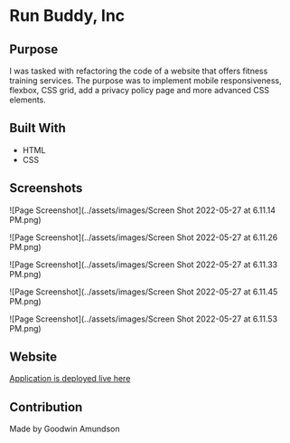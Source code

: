 # Run Buddy, Inc

## Purpose
I was tasked with refactoring the code of a website that offers fitness training services. The purpose was to implement mobile responsiveness, flexbox, CSS grid, add a privacy policy page and more advanced CSS elements.

## Built With
* HTML
* CSS

## Screenshots
![Page Screenshot](../assets/images/Screen Shot 2022-05-27 at 6.11.14 PM.png)

![Page Screenshot](../assets/images/Screen Shot 2022-05-27 at 6.11.26 PM.png)

![Page Screenshot](../assets/images/Screen Shot 2022-05-27 at 6.11.33 PM.png)

![Page Screenshot](../assets/images/Screen Shot 2022-05-27 at 6.11.45 PM.png)

![Page Screenshot](../assets/images/Screen Shot 2022-05-27 at 6.11.53 PM.png)




## Website
[Application is deployed live here](https://goodwinamundson.github.io/run-buddy/)

## Contribution
Made by Goodwin Amundson

### 
